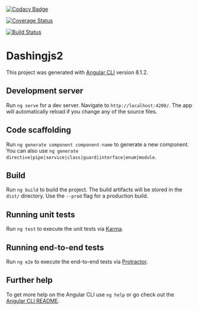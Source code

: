 [![Codacy Badge](https://api.codacy.com/project/badge/Grade/f66c49cb6b964997b508cf0d2e622844)](https://www.codacy.com/manual/kalliste14/dashingjs2?utm_source=github.com&amp;utm_medium=referral&amp;utm_content=kalliste14/dashingjs2&amp;utm_campaign=Badge_Grade)

[![Coverage Status](https://coveralls.io/repos/github/kalliste14/dashingjs2/badge.svg?branch=master)](https://coveralls.io/github/kalliste14/dashingjs2?branch=master)

[![Build Status](https://travis-ci.org/kalliste14/dashingjs2.svg?branch=master)](https://travis-ci.org/kalliste14/dashingjs2)

# Dashingjs2

This project was generated with [Angular CLI](https://github.com/angular/angular-cli) version 8.1.2.

## Development server

Run `ng serve` for a dev server. Navigate to `http://localhost:4200/`. The app will automatically reload if you change any of the source files.

## Code scaffolding

Run `ng generate component component-name` to generate a new component. You can also use `ng generate directive|pipe|service|class|guard|interface|enum|module`.

## Build

Run `ng build` to build the project. The build artifacts will be stored in the `dist/` directory. Use the `--prod` flag for a production build.

## Running unit tests

Run `ng test` to execute the unit tests via [Karma](https://karma-runner.github.io).

## Running end-to-end tests

Run `ng e2e` to execute the end-to-end tests via [Protractor](http://www.protractortest.org/).

## Further help

To get more help on the Angular CLI use `ng help` or go check out the [Angular CLI README](https://github.com/angular/angular-cli/blob/master/README.md).
